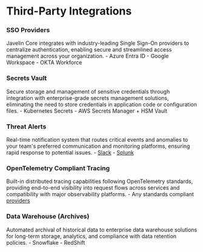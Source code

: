 # Third-Party Integrations

### SSO Providers
Javelin Core integrates with industry-leading Single Sign-On providers to centralize authentication, enabling secure and streamlined access management across your organization.
    - Azure Entra ID
    - Google Workspace
    - OKTA Workforce

### Secrets Vault
Secure storage and management of sensitive credentials through integration with enterprise-grade secrets management solutions, eliminating the need to store credentials in application code or configuration files.
    - Kubernetes Secrets
    - AWS Secrets Manager + HSM Vault

### Threat Alerts
Real-time notification system that routes critical events and anomalies to your team's preferred communication and monitoring platforms, ensuring rapid response to potential issues.
    - [Slack](/docs/javelin-admin/alerts/overview.md#slack-alert-integration)
    - [Splunk](/docs/javelin-admin/alerts/overview.md#splunk-alert-integration)

### OpenTelemetry Compliant Tracing
Built-in distributed tracing capabilities following OpenTelemetry standards, providing end-to-end visibility into request flows across services and compatibility with major observability platforms.
    - Any standards compliant [providers](https://opentelemetry.io/ecosystem/)

### Data Warehouse (Archives)
Automated archival of historical data to enterprise data warehouse solutions for long-term storage, analytics, and compliance with data retention policies.
    - Snowflake
    - RedShift

